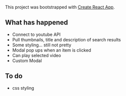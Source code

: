 This project was bootstrapped with [Create React App](https://github.com/facebookincubator/create-react-app).

## What has happened
- Connect to youtube API
- Pull thumbnails, title and description of search results
- Some styling... still not pretty
- Modal pop ups when an item is clicked
- Can play selected video
- Custom Modal

## To do
- css styling
